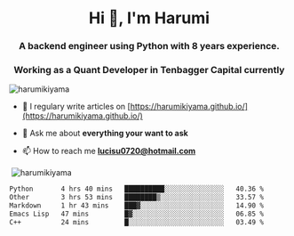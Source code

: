 <h1 align="center">Hi 👋, I'm Harumi</h1>
<h3 align="center">A backend engineer using <b>Python</b> with 8 years experience.</h3>
<h3 align="center">Working as a Quant Developer in <b>Tenbagger Capital</b> currently</h3>

<p align="left"> <img src="https://komarev.com/ghpvc/?username=harumikiyama" alt="harumikiyama" /> </p>


- 📝 I regulary write articles on [https://harumikiyama.github.io/](https://harumikiyama.github.io/)

- 💬 Ask me about **everything your want to ask**

- 📫 How to reach me **lucisu0720@hotmail.com**

<p>&nbsp;<img align="center" src="https://github-readme-stats.vercel.app/api?username=harumikiyama&show_icons=true" alt="harumikiyama" /></p>


<!--START_SECTION:waka-->

```txt
Python       4 hrs 40 mins   ██████████░░░░░░░░░░░░░░░   40.36 %
Other        3 hrs 53 mins   ████████▒░░░░░░░░░░░░░░░░   33.57 %
Markdown     1 hr 43 mins    ███▓░░░░░░░░░░░░░░░░░░░░░   14.90 %
Emacs Lisp   47 mins         █▓░░░░░░░░░░░░░░░░░░░░░░░   06.85 %
C++          24 mins         █░░░░░░░░░░░░░░░░░░░░░░░░   03.49 %
```

<!--END_SECTION:waka-->
